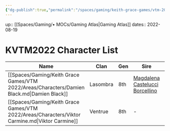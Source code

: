 ```yaml
---
{"dg-publish":true,"permalink":"/spaces/gaming/keith-grace-games/vtm-2022/mo-cs/kvtm-2022-character-list-moc/","dgHomeLink":true,"dgPassFrontmatter":true}
---
```


up:: [[Spaces/Gaming/• MOCs/Gaming Atlas|Gaming Atlas]]
dates:: 2022-08-19

# KVTM2022 Character List


| Name                                                                                            | Clan     | Gen | Sire                                                                                                 | Type    | Player       |
| ----------------------------------------------------------------------------------------------- | -------- | --- | ---------------------------------------------------------------------------------------------------- | ------- | ------------ |
| [[Spaces/Gaming/Keith Grace Games/VTM 2022/Areas/Characters/Damien Black.md\|Damien Black]]     | Lasombra | 8th | [Magdalena Castelucci Borcellino](https://whitewolf.fandom.com/wiki/Magdalena_Castelucci_Borcellino) | Vampire | Joshua Coons |
| [[Spaces/Gaming/Keith Grace Games/VTM 2022/Areas/Characters/Viktor Carmine.md\|Viktor Carmine]] | Ventrue  | 8th | \-                                                                                                   | Vampire | Mathew       |

